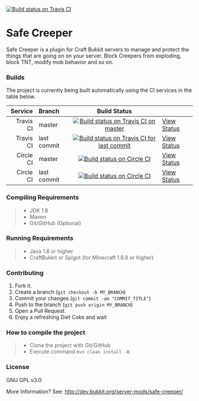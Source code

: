 [![Build status on Travis CI](https://travis-ci.org/timvisee/SafeCreeper.svg)](https://travis-ci.org/timvisee/SafeCreeper)

# Safe Creeper
Safe Creeper is a plugin for Craft Bukkit servers to manage and protect the things that are going on on your server. Block Creepers from exploding, block TNT, modify mob behavior and so on.

### Builds
The project is currently being built automatically using the CI services in the table below.

|Service|Branch|Build Status| |
|---:|:---|:---:|:---|
|Travis CI|master|[![Build status on Travis CI on master](https://travis-ci.org/timvisee/SafeCreeper.svg?branch=master)](https://travis-ci.org/timvisee/SafeCreeper)|[View Status](https://travis-ci.org/timvisee/SafeCreeper)|
|Travis CI|last commit|[![Build status on Travis CI for last commit](https://travis-ci.org/timvisee/SafeCreeper.svg)](https://travis-ci.org/timvisee/SafeCreeper)|[View Status](https://travis-ci.org/timvisee/SafeCreeper)|
|Circle CI|master|[![Build status on Circle CI](https://img.shields.io/circleci/project/github/timvisee/SafeCreeper/master.svg)](https://circleci.com/gh/timvisee/SafeCreeper/tree/master)|[View Status](https://circleci.com/gh/timvisee/SafeCreeper/tree/master)|
|Circle CI|last commit|[![Build status on Circle CI](https://img.shields.io/circleci/project/github/timvisee/SafeCreeper.svg)](https://circleci.com/gh/timvisee/SafeCreeper)|[View Status](https://circleci.com/gh/timvisee/SafeCreeper)|

### Compiling Requirements
>- JDK 1.8
>- Maven
>- Git/GitHub (Optional)

### Running Requirements
>- Java 1.8 or higher
>- CraftBukkit or Spigot (for Minecraft 1.8.8 or higher)

### Contributing
1. Fork it.
2. Create a branch (`git checkout -b MY_BRANCH`)
3. Commit your changes (`git commit -am "COMMIT_TITLE"`)
4. Push to the branch (`git push origin MY_BRANCH`)
5. Open a Pull Request.
6. Enjoy a refreshing Diet Coke and wait

### How to compile the project
>- Clone the project with Git/GitHub
>- Execute command `mvn clean install -B`

### License
GNU GPL v3.0

More Information? See: http://dev.bukkit.org/server-mods/safe-creeper/